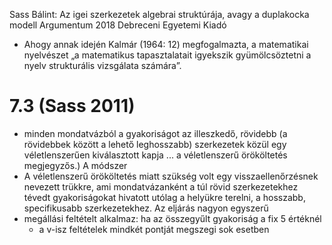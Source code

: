 Sass Bálint: 
Az igei szerkezetek algebrai struktúrája, avagy a duplakocka modell
Argumentum 2018 Debreceni Egyetemi Kiadó

* Ahogy annak idején Kalmár (1964: 12) megfogalmazta, a matematikai nyelvészet
  „a matematikus tapasztalatait igyekszik gyümölcsöztetni a nyelv
  strukturális vizsgálata számára”.

# 7.3 (Sass 2011)

* minden mondatvázból a gyakoriságot az illeszkedő, rövidebb (a rövidebbek
  között a lehető leghosszabb) szerkezetek közül egy véletlenszerűen
  kiválasztott kapja ... a véletlenszerű örököltetés megjegyzős.) A módszer 
* A véletlenszerű örököltetés miatt szükség volt egy visszaellenőrzésnek
  nevezett trükkre, ami mondatvázanként a túl rövid szerkezetekhez tévedt
  gyakoriságokat hivatott utólag a helyükre terelni, a hosszabb, specifikusabb
  szerkezetekhez. Az eljárás nagyon egyszerű 
* megállási feltételt alkalmaz: ha az összegyűlt gyakoriság a fix 5 értéknél
  * a v-isz feltételek mindkét pontját megszegi sok esetben
